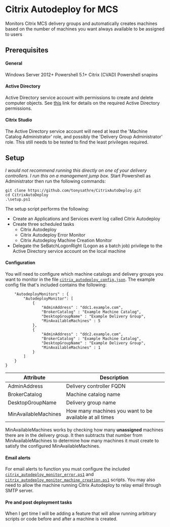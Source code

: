 # Citrix Autodeploy for MCS
Monitors Citrix MCS delivery groups and automatically creates machines based on the number of machines you want always available to be assigned to users

## Prerequisites
#### General
Windows Server 2012+
Powershell 5.1+
Citrix (CVAD) Powershell snapins

#### Active Directory
Active Directory service account with permissions to create and delete computer objects. See [this](https://support.citrix.com/article/CTX136282) link for details on the required Active Directory permissions.

#### Citrix Studio
The Active Directory service account will need at least the 'Machine Catalog Administrator' role, and possibly the 'Delivery Group Administrator' role. This still needs to be tested to find the least privileges required.


## Setup
_I would not recommend running this directly on one of your delivery controllers. I run this on a management jump box._
Start Powershell as Administrator then run the following commands:
    
    git clone https://github.com/tonysathre/CitrixAutoDeploy.git
    cd CitrixAutoDeploy
    .\setup.ps1

The setup script performs the following:
* Create an Applications and Services event log called Citrix Autodeploy
* Create three scheduled tasks
  * Citrix Autodeploy
  * Citrix Autodeploy Error Monitor
  * Citrix Autodeploy Machine Creation Monitor
* Delegate the SeBatchLogonRight (Logon as a batch job) privilege to the Active Directory service account on the local machine


#### Configuration
You will need to configure which machine catalogs and delivery groups you want to monitor in the file [`citrix_autodeploy_config.json`](citrix_autodeploy_config.json). The example config file that's included contains the following:
````{
    "AutodeployMonitors" : {
        "AutodeployMonitor": [
            {
                "AdminAddress" : "ddc1.example.com",
                "BrokerCatalog" : "Example Machine Catalog",
                "DesktopGroupName" : "Example Delivery Group",
                "MinAvailableMachines" : 5
            },
            {
                "AdminAddress" : "ddc2.example.com",
                "BrokerCatalog" : "Example Machine Catalog",
                "DesktopGroupName" : "Example Delivery Group",
                "MinAvailableMachines" : 1
            }
        ]
    }
}
````
|Attribute|Description|
|--- | ---|
|AdminAddress         | Delivery controller FQDN
|BrokerCatalog        | Machine catalog name
|DesktopGroupName     | Delivery group name
|MinAvailableMachines | How many machines you want to be available at all times

MinAvailableMachines works by checking how many **unassigned** machines there are in the delivery group. It then subtracts that number from MinAvailableMachines to determine how many machines it must create to satisfy the configured MinAvailableMachines.

#### Email alerts
For email alerts to function you must configure the included [`citrix_autodeploy_monitor_error.ps1`](citrix_autodeploy_monitor_error.ps1) and [`citrix_autodeploy_monitor_machine_creation.ps1`](citrix_autodeploy_monitor_machine_creation.ps1) scripts. You may also need to allow the machine running Citrix Autodeploy to relay email through SMTP server.

#### Pre and post deployment tasks
When I get time I will be adding a feature that will allow running arbitrary scripts or code before and after a machine is created.